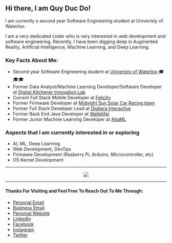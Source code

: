 ## Hi there, I am Quy Duc Do!

I am currently a second year Software Engineering student at Univeristy of Waterloo.

I am a very dedicated coder who is very interested in web development and software engineering. Recently, I have been digging deep in Augmented Reality, Artificial Intelligence, Machine Learning, and Deep Learning.

### Key Facts About Me:
- Second year Software Engineering student at [Univeristy of Waterloo](https://uwaterloo.ca/engineering/) 🎓🎓🎓
- Former Data Analyst/Machine Learning Developer/Software Developer at [Digital Kitchener Innovation Lab](https://www.kitchener.ca/en/strategic-plans-and-projects/digital-kitchener.aspx)
- Current Full Stack Mobile Developer at [Felicity](https://bhsc.mcmaster.ca/the-felicity-app-enhancing-productivity-with-psychological-interventions/) 
- Former Firmware Developer at [Midnight Sun Solar Car Racing team](https://www.uwmidsun.com/)
- Former Full Stack Developer Lead at [Digitera Interactive](https://digitera.agency)
- Former Back End Java Developer at [Walletifai](https://walletifai.com)
- Former Junior Machine Learning Developer at [AltaML](https://www.altaml.com)


### Aspects that I am currently interested in or exploring
- AI, ML, Deep Learning
- Web Development, DevOps
- Firmware Development (Rasberry Pi, Arduino, Microcontroller, etc)
- OS Kernel Development

---

<p align="center">
 <img src="https://github-readme-stats.vercel.app/api?username=ducquy2200&include_all_commits=true&count_private=true&show_icons=true&theme=merko" />
</p>
 
 ---
 
 #### Thanks For Visiting and Feel Free To Reach Out To Me Through:
 - [Personal Email](mailto:ducquy2200@gmail.com)
 - [Business Email](mailto:qd2do@uwaterloo.ca)
 - [Personal Website](https://ducquy2200.github.io/ddquy.com/)
 - [LinkedIn](https://www.linkedin.com/in/ducquy2200/)
 - [Facebook](https://www.facebook.com/tony.quy.2200/)
 - [Instagram](https://www.instagram.com/ducquy2200/)
 - [Twitter](https://twitter.com/ducquy2200)

